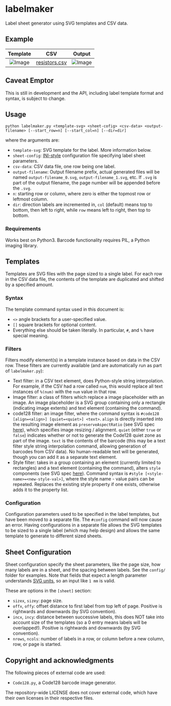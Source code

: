 # labelmaker
Label sheet generator using SVG templates and CSV data.

## Example

| Template | CSV | Output |
|:---:|:---:|:---:|
| ![Image](../master/docs/template_resistors.png?raw=true) | [resistors.csv](../master/docs/resistors.csv) | ![Image](../master/docs/gen_resistors.png?raw=true) |

## Caveat Emptor
This is still in development and the API, including label template format and syntax, is subject to change. 

## Usage
`python labelmaker.py <template-svg> <sheet-cofig> <csv-data> <output-filename> [--start_row=n] [--start_col=n] [--dir=dir]`

where the arguments are:

- `template-svg`: SVG template for the label. More information below.
- `sheet-config`: [INI-style](https://docs.python.org/3/library/configparser.html) configuration file specifying label sheet parameters.
- `csv-data`: CSV data file, one row being one label.
- `output-filename`: Output filename prefix, actual generated files will be named `output-filename_0.svg`, `output-filename_1.svg`, etc. If `.svg` is part of the output filename, the page number will be appended before the `.svg`.
- `n`: starting row or column, where zero is either the topmost row or leftmost column.
- `dir`: direction labels are incremented in, `col` (default) means top to bottom, then left to right, while `row` means left to right, then top to bottom. 

### Requirements
Works best on Python3. Barcode functionality requires PIL, a Python imaging library.

## Templates
Templates are SVG files with the page sized to a single label. For each row in the CSV data file, the contents of the template are duplicated and shifted by a specified amount.

### Syntax
The template command syntax used in this document is:

- `<>` angle brackets for a user-specified value.
- `[]` square brackets for optional content.
- Everything else should be taken literally. In particular, `#`, and `%` have special meaning.

### Filters
Filters modify element(s) in a template instance based on data in the CSV row. These filters are currently available (and are automatically run as part of `labelmaker.py`):

- Text filter: in a CSV text element, does Python-style string interpolation. For example, if the CSV had a row called `num`, this would replace all text instances of `%(num)` with the `num` value in that row.
- Image filter: a class of filters which replace a image placeholder with an image. An image placeholder is a SVG group containing only a rectangle (indicating image extents) and text element (containing the command).
- code128 filter: an image filter, where the command syntax is `#code128 [align=<align>] [quiet=<quiet>] <text>`. `align` is directly inserted into the resulting image element as `preserveAspectRatio` (see SVG spec [here](https://www.w3.org/TR/SVG/coords.html#PreserveAspectRatioAttribute)), which specifies image resizing / alignment. `quiet` (either `true` or `false`) indicates whether or not to generate the Code128 quiet zone as part of the image. `text` is the contents of the barcode (this may be a text filter style string interpolation command, allowing generation of barcodes from CSV data). No human-readable text will be generated, though you can add it as a separate text element.
- Style filter: takes in a group containing an element (currently limited to rectangles) and a text element (containing the command), alters `style` components (see SVG spec [here](https://www.w3.org/TR/SVG/styling.html)). Command syntax is `#style [<style-name>=<new-style-val>]`, where the style name - value pairs can be repeated. Replaces the existing style property if one exists, otherwise adds it to the property list.

### Configuration
Configuration parameters used to be specified in the label templates, but have been moved to a separate file. The `#config` command will now cause an error. Having configurations in a separate file allows the SVG templates to be sized to a single label (which may help design) and allows the same template to generate to different sized sheets.

## Sheet Configuration
Sheet configuration specify the sheet parameters, like the page size, how many labels are in a sheet, and the spacing between labels. See the `config/` folder for examples. Note that fields that expect a length parameter understands [SVG units](https://www.w3.org/TR/SVG/coords.html#Units), so an input like `1 mm` is valid.

These are options in the `[sheet]` section:
- `sizex`, `sizey`: page size.
- `offx`, `offy`: offset distance to first label from top left of page. Positive is rightwards and downwards (by SVG convention).
- `incx`, `incy`: distance between successive labels, this does NOT take into account size of the templates (so a 0 entry means labels will be overlapped!). Positive is rightwards and downwards (by SVG convention).
- `nrows`, `ncols`: number of labels in a row, or column before a new column, row, or page is started.


## Copyright and acknowledgments
The following pieces of external code are used:

- `Code128.py`, a Code128 barcode image generator.

The repository-wide LICENSE does not cover external code, which have their own licenses in their respective files.
